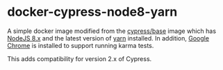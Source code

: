 # docker-cypress-node8-yarn

A simple docker image modified from the [cypress/base](https://hub.docker.com/r/cypress/base/~/dockerfile) image which has [NodeJS 8.x](https://nodejs.org/en/) and the latest version of [yarn](https://yarnpkg.com/en/) installed.
In addition, [Google Chrome](https://www.google.co.uk/chrome/) is installed to support running karma tests.

This adds compatibility for version 2.x of Cypress.